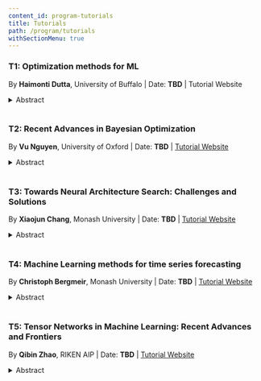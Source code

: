 ```yaml
---
content_id: program-tutorials
title: Tutorials
path: /program/tutorials
withSectionMenu: true
---
```



### T1: Optimization methods for ML

By  **Haimonti Dutta**, University of Buffalo | Date: **TBD** | Tutorial Website

<details>
    <summary>Abstract</summary>

Machine learning algorithms often use optimization to solve problems: for example, when model(s) are constructed to data, they are usually trained by solving an underlying optimization problem. This helps to learn parameters of loss functions and possibly regularization functions if they are used. In the process of model selection and validation, the optimization problem may be solved many times. This entwining of machine learning and optimization makes it possible for researchers to use advances in mathematical programming to study the speed, accuracy and robustness of machine learning algorithms. In this tutorial, we will investigate how popular machine learning algorithms can be posed as unconstrained optimization problems and solved using well known techniques in literature including Line Search Methods, Newton and Quasi-Newton methods, and Conjugate-Gradient and Projection methods. Implementation of algorithms and illustrative examples in the R programming language will be presented.
</details><br/>

### T2: Recent Advances in Bayesian Optimization

By  **Vu Nguyen**, University of Oxford | Date: **TBD** | [Tutorial Website](http://vu-nguyen.org/BOTutorial_ACML20.html)

<details>
    <summary>Abstract</summary>

Bayesian optimization (BO) has emerged as an exciting sub-field of machine learning and artificial intelligence that is concerned with optimization using probabilistic methods. Systems implementing BO techniques have been successfully used to solve difficult problems in a diverse set of applications, including automatic tuning of machine learning algorithms, experimental designs, and many other systems. Several recent advances in the methodologies and theory underlying BO have extended the framework to new applications and provided greater insights into the behavior of these algorithms. Bayesian optimization is now increasingly being used in industrial settings, providing new and interesting challenges that require new algorithms and theoretical insights. Therefore, I think having a tutorial on Bayesian optimization for ACML audience is timely, useful, and practical for both academia and industries to know the recent advances on Bayesian optimization in a systematic manner. The topics of this tutorial consists of two main parts. In the first part, I will go into detail the BO in the standard setting. In the second part, I will present the current advances in Bayesian optimization including (1) batch BO, (2) high dimensional BO and (3) mixed categorical-continuous BO. In the end of the talk, I also outline the possible future research directions in Bayesian optimization.
</details><br/>

### T3: Towards Neural Architecture Search: Challenges and Solutions

By  **Xiaojun Chang**, Monash University | Date: **TBD** | [Tutorial Website](https://www.xiaojun.ai/nas-tutorial-acml2020)

<details>
    <summary>Abstract</summary>
    In recent years, a large number of related algorithms for Neural Architecture Search (NAS) have emerged. They have made various improvements to the NAS algorithm, and the related research work is complicated and rich. In order to reduce the difficulty for beginners to conduct NAS-related research, in this tutorial, we will provide a new perspective: starting with an overview of the characteristics of the earliest NAS algorithms, summarizing the problems in these early NAS algorithms, and then giving solutions for subsequent related research work. In addition, we will conduct a detailed and comprehensive analysis, comparison and summary of these works. Finally, we will give possible future research directions
</details><br/>

### T4: Machine Learning methods for time series forecasting

By  **Christoph Bergmeir**, Monash University | Date: **TBD** | [Tutorial Website](https://cbergmeir.com/talks/acml-tutorial/)

<details>
    <summary>Abstract</summary>
Though machine learners claim for potentially decades that their methods yield great performance for time series forecasting, until recently machine learning methods were not able to outperform even simple benchmarks in forecasting competitions, and did not play a role in practical applications. This has changed in the last 3-4 years, with methods being able to win several prestigious competitions. The models are now competitive as more series, and longer series due to higher sampling rates, are typically available. In this tutorial, we will briefly recap the history of the field of forecasting and its developments parallel to machine learning, and then discuss recent developments in the field, around learning across series, multivariate forecasting, recurrent neural networks, CNNs, and other models, and how they are now able to outperform traditional methods.
</details><br/>

### T5: Tensor Networks in Machine Learning: Recent Advances and Frontiers

By  **Qibin Zhao**, RIKEN AIP | Date: **TBD** | [Tutorial Website](https://qibinzhao.github.io/ACML2020_Tutorial/)

<details>
    <summary>Abstract</summary>
Tensor Networks (TNs) are factorizations of high dimensional tensors into networks of many low-dimensional tensors, which have been studied in quantum physics, high-performance computing, and applied mathematics. In recent years, TNs have been increasingly investigated and applied to machine learning and signal processing, due to its significant advances in handling large-scale and high-dimensional problems, model compression in deep neural networks, and efficient computations for learning algorithms. This tutorial aims to present a broad overview of recent progress of TNs technology applied to machine learning from perspectives of basic principle and algorithms, novel approaches in unsupervised learning, tensor completion, multi-task, multi-model learning and various applications in DNN, CNN, RNN, LSTM and etc. We also discuss the future research directions and new trend in this area.
</details><br/>